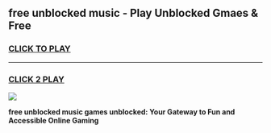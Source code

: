 
## free unblocked music - Play Unblocked Gmaes & Free
<h3>
<a href="https://news.freeplayer.one?title=free_unblocked_music&ref=23F">CLICK TO PLAY</a></h3>
<hr>

<h3>
<a href="https://news.freeplayer.one?title=free_unblocked_music&ref=23F">CLICK 2 PLAY</a>
  
</h3>

<a href="https://news.freeplayer.one?title=free_unblocked_music&ref=23F/"><img src="https://clearcache.store/games.png"></a>


**free unblocked music games unblocked: Your Gateway to Fun and Accessible Online Gaming**
